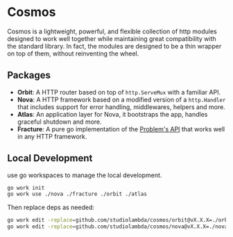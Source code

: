 # Cosmos

Cosmos is a lightweight, powerful, and flexible collection of http modules designed to work well together while maintaining great compatibility with the standard library. In fact,
the modules are designed to be a thin wrapper on top of them, without reinventing the wheel.

## Packages

- **Orbit**: A HTTP router based on top of `http.ServeMux` with a familiar API.
- **Nova**: A HTTP framework based on a modified version of a `http.Handler` that includes support for error handling, middlewares, helpers and more.
- **Atlas**: An application layer for Nova, it bootstraps the app, handles graceful shutdown and more.
- **Fracture**: A pure go implementation of the [Problem's API](https://datatracker.ietf.org/doc/html/rfc9457) that works well in any HTTP framework.

## Local Development

use go workspaces to manage the local development.

```sh
go work init
go work use ./nova ./fracture ./orbit ./atlas
```

Then replace deps as needed:

```sh
go work edit -replace=github.com/studiolambda/cosmos/orbit@vX.X.X=./orbit
go work edit -replace=github.com/studiolambda/cosmos/nova@vX.X.X=./nova
```
